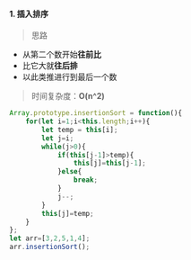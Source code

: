 #### 1. 插入排序
> 思路  
- 从第二个数开始**往前比**
- 比它大就**往后排**
- 以此类推进行到最后一个数
> 时间复杂度：**O(n^2)**  
```js
Array.prototype.insertionSort = function(){
    for(let i=1;i<this.length;i++){
        let temp = this[i];
        let j=i;
        while(j>0){
            if(this[j-1]>temp){
                this[j]=this[j-1];
            }else{
                break;
            }
            j--;
        }
        this[j]=temp;
    }
};
let arr=[3,2,5,1,4];
arr.insertionSort();
```
